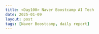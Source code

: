 ```yaml
---
title: <Day100> Naver Boostcamp AI Tech
date: 2025-01-09
layout: post
tags: [Naver Boostcamp, daily report]
---
```


